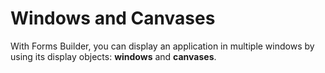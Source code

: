 # Windows and Canvases

With Forms Builder, you can display an application in multiple windows by using its display objects: **windows** and **canvases**.


